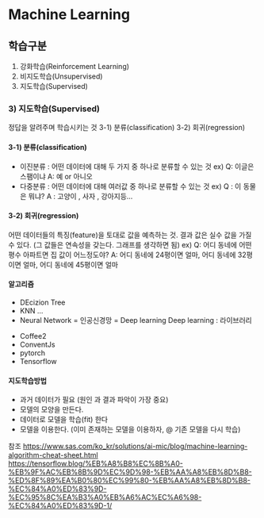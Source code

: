 # Machine Learning


## 학습구분
1) 강화학습(Reinforcement Learning)
2) 비지도학습(Unsupervised)
3) 지도학습(Supervised)

### 3) 지도학습(Supervised)
정답을 알려주며 학습시키는 것
3-1) 분류(classification)
3-2) 회귀(regression)

#### 3-1) 분류(classification)
- 이진분류 : 어떤 데이터에 대해 두 가지 중 하나로 분류할 수 있는 것 
ex) Q:  이글은 스팸이냐  A: 예 or 아니오
- 다중분류 : 어떤 데이터에 대해 여러값 중 하나로 분류할 수 있는 것
ex) Q : 이 동물은 뭐냐? A : 고양이 , 사자 , 강아지등...

#### 3-2) 회귀(regression)
어떤 데이터들의 특징(feature)을 토대로 값을 예측하는 것.
결과 값은 실수 값을 가질 수 있다. (그 값들은 연속성을 갖는다. 그래프를 생각하면 됨)
ex) 
Q: 어디 동네에 어떤 평수 아파트면 집 값이 어느정도야?
A: 어디 동네에 24평이면 얼마, 어디 동네에 32평이면 얼마, 어디 동네에 45평이면 얼마


#### 알고리즘
- DEcizion Tree 
- KNN ...
- Neural Network = 인공신경망 = Deep learning
Deep learning : 라이브러리
* Coffee2
* ConventJs
* pytorch
* Tensorflow

#### 지도학습방법
- 과거 데이터가 필요 (원인 과 결과 파악이 가장 중요)
- 모델의 모양을 만든다.
- 데이터로 모델을 학습(fit) 한다
- 모델을 이용한다. (이미 존재하는 모델을 이용하자, @ 기존 모델을 다시 학습)




참조
https://www.sas.com/ko_kr/solutions/ai-mic/blog/machine-learning-algorithm-cheat-sheet.html
https://tensorflow.blog/%EB%A8%B8%EC%8B%A0-%EB%9F%AC%EB%8B%9D%EC%9D%98-%EB%AA%A8%EB%8D%B8-%ED%8F%89%EA%B0%80%EC%99%80-%EB%AA%A8%EB%8D%B8-%EC%84%A0%ED%83%9D-%EC%95%8C%EA%B3%A0%EB%A6%AC%EC%A6%98-%EC%84%A0%ED%83%9D-1/